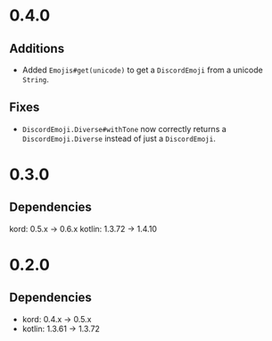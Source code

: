 # 0.4.0

## Additions

* Added `Emojis#get(unicode)` to get a `DiscordEmoji` from a unicode `String`.

## Fixes

* `DiscordEmoji.Diverse#withTone` now correctly returns a `DiscordEmoji.Diverse` instead of just a `DiscordEmoji`.

# 0.3.0

## Dependencies

kord: 0.5.x -> 0.6.x
kotlin: 1.3.72 -> 1.4.10

# 0.2.0

## Dependencies

* kord: 0.4.x -> 0.5.x
* kotlin: 1.3.61 -> 1.3.72

